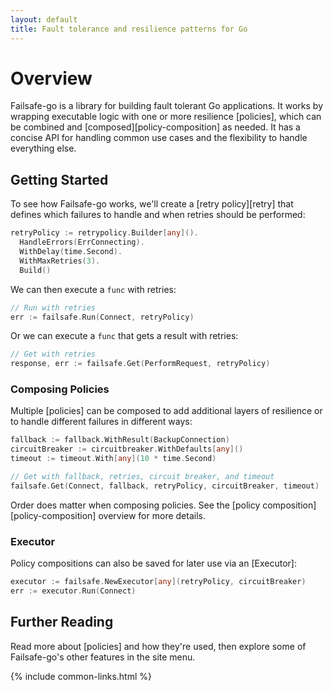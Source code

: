 ```yaml
---
layout: default
title: Fault tolerance and resilience patterns for Go
---
```


# Overview

Failsafe-go is a library for building fault tolerant Go applications. It works by wrapping executable logic with one or more resilience [policies], which can be combined and [composed][policy-composition] as needed. It has a concise API for handling common use cases and the flexibility to handle everything else. 

## Getting Started

To see how Failsafe-go works, we'll create a [retry policy][retry] that defines which failures to handle and when retries should be performed:

```go
retryPolicy := retrypolicy.Builder[any]().
  HandleErrors(ErrConnecting).
  WithDelay(time.Second).
  WithMaxRetries(3).
  Build()
```

We can then execute a `func` with retries:

```go
// Run with retries
err := failsafe.Run(Connect, retryPolicy)
```

Or we can execute a `func` that gets a result with retries:

```go
// Get with retries
response, err := failsafe.Get(PerformRequest, retryPolicy)
```

### Composing Policies

Multiple [policies] can be composed to add additional layers of resilience or to handle different failures in different ways:

```go
fallback := fallback.WithResult(BackupConnection)
circuitBreaker := circuitbreaker.WithDefaults[any]()
timeout := timeout.With[any](10 * time.Second)

// Get with fallback, retries, circuit breaker, and timeout
failsafe.Get(Connect, fallback, retryPolicy, circuitBreaker, timeout)
```

Order does matter when composing policies. See the [policy composition][policy-composition] overview for more details.

### Executor

Policy compositions can also be saved for later use via an [Executor]:

```go
executor := failsafe.NewExecutor[any](retryPolicy, circuitBreaker)
err := executor.Run(Connect)
```

## Further Reading

Read more about [policies] and how they're used, then explore some of Failsafe-go's other features in the site menu.

{% include common-links.html %}